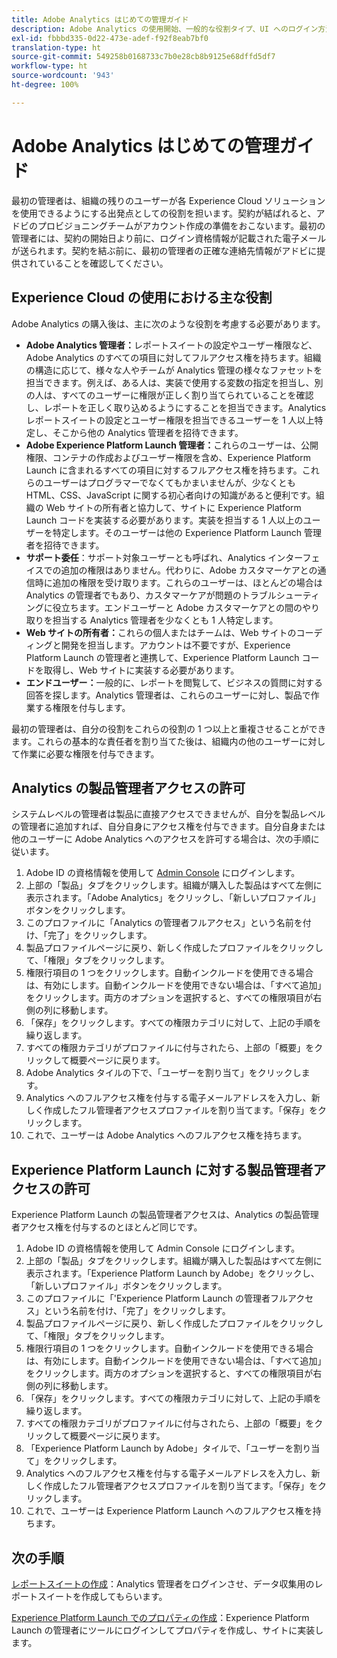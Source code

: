 ```yaml
---
title: Adobe Analytics はじめての管理ガイド
description: Adobe Analytics の使用開始、一般的な役割タイプ、UI へのログイン方法を説明します。
exl-id: fbbbd335-0d22-473e-adef-f92f8eab7bf0
translation-type: ht
source-git-commit: 549258b0168733c7b0e28cb8b9125e68dffd5df7
workflow-type: ht
source-wordcount: '943'
ht-degree: 100%

---
```


# Adobe Analytics はじめての管理ガイド

最初の管理者は、組織の残りのユーザーが各 Experience Cloud ソリューションを使用できるようにする出発点としての役割を担います。契約が結ばれると、アドビのプロビジョニングチームがアカウント作成の準備をおこないます。最初の管理者には、契約の開始日より前に、ログイン資格情報が記載された電子メールが送られます。契約を結ぶ前に、最初の管理者の正確な連絡先情報がアドビに提供されていることを確認してください。

## Experience Cloud の使用における主な役割

Adobe Analytics の購入後は、主に次のような役割を考慮する必要があります。

* **Adobe Analytics 管理者：**&#x200B;レポートスイートの設定やユーザー権限など、Adobe Analytics のすべての項目に対してフルアクセス権を持ちます。組織の構造に応じて、様々な人やチームが Analytics 管理の様々なファセットを担当できます。例えば、ある人は、実装で使用する変数の指定を担当し、別の人は、すべてのユーザーに権限が正しく割り当てられていることを確認し、レポートを正しく取り込めるようにすることを担当できます。Analytics レポートスイートの設定とユーザー権限を担当できるユーザーを 1 人以上特定し、そこから他の Analytics 管理者を招待できます。
* **Adobe Experience Platform Launch 管理者：**&#x200B;これらのユーザーは、公開権限、コンテナの作成およびユーザー権限を含め、Experience Platform Launch に含まれるすべての項目に対するフルアクセス権を持ちます。これらのユーザーはプログラマーでなくてもかまいませんが、少なくとも HTML、CSS、JavaScript に関する初心者向けの知識があると便利です。組織の Web サイトの所有者と協力して、サイトに Experience Platform Launch コードを実装する必要があります。実装を担当する 1 人以上のユーザーを特定します。そのユーザーは他の Experience Platform Launch 管理者を招待できます。
* **サポート委任**：サポート対象ユーザーとも呼ばれ、Analytics インターフェイスでの追加の権限はありません。代わりに、Adobe カスタマーケアとの通信時に追加の権限を受け取ります。これらのユーザーは、ほとんどの場合は Analytics の管理者でもあり、カスタマーケアが問題のトラブルシューティングに役立ちます。エンドユーザーと Adobe カスタマーケアとの間のやり取りを担当する Analytics 管理者を少なくとも 1 人特定します。
* **Web サイトの所有者：**&#x200B;これらの個人またはチームは、Web サイトのコーディングと開発を担当します。アカウントは不要ですが、Experience Platform Launch の管理者と連携して、Experience Platform Launch コードを取得し、Web サイトに実装する必要があります。
* **エンドユーザー：**&#x200B;一般的に、レポートを閲覧して、ビジネスの質問に対する回答を探します。Analytics 管理者は、これらのユーザーに対し、製品で作業する権限を付与します。

最初の管理者は、自分の役割をこれらの役割の 1 つ以上と重複させることができます。これらの基本的な責任者を割り当てた後は、組織内の他のユーザーに対して作業に必要な権限を付与できます。

## Analytics の製品管理者アクセスの許可

システムレベルの管理者は製品に直接アクセスできませんが、自分を製品レベルの管理者に追加すれば、自分自身にアクセス権を付与できます。自分自身または他のユーザーに Adobe Analytics へのアクセスを許可する場合は、次の手順に従います。

1. Adobe ID の資格情報を使用して [Admin Console](https://adminconsole.adobe.com/) にログインします。
1. 上部の「製品」タブをクリックします。組織が購入した製品はすべて左側に表示されます。「Adobe Analytics」をクリックし、「新しいプロファイル」ボタンをクリックします。
1. このプロファイルに「Analytics の管理者フルアクセス」という名前を付け、「完了」をクリックします。
1. 製品プロファイルページに戻り、新しく作成したプロファイルをクリックして、「権限」タブをクリックします。
1. 権限行項目の 1 つをクリックします。自動インクルードを使用できる場合は、有効にします。自動インクルードを使用できない場合は、「すべて追加」をクリックします。両方のオプションを選択すると、すべての権限項目が右側の列に移動します。
1. 「保存」をクリックします。すべての権限カテゴリに対して、上記の手順を繰り返します。
1. すべての権限カテゴリがプロファイルに付与されたら、上部の「概要」をクリックして概要ページに戻ります。
1. Adobe Analytics タイルの下で、「ユーザーを割り当て」をクリックします。
1. Analytics へのフルアクセス権を付与する電子メールアドレスを入力し、新しく作成したフル管理者アクセスプロファイルを割り当てます。「保存」をクリックします。
1. これで、ユーザーは Adobe Analytics へのフルアクセス権を持ちます。

## Experience Platform Launch に対する製品管理者アクセスの許可

Experience Platform Launch の製品管理者アクセスは、Analytics の製品管理者アクセス権を付与するのとほとんど同じです。

1. Adobe ID の資格情報を使用して Admin Console にログインします。
1. 上部の「製品」タブをクリックします。組織が購入した製品はすべて左側に表示されます。「Experience Platform Launch by Adobe」をクリックし、「新しいプロファイル」ボタンをクリックします。
1. このプロファイルに「&#39;Experience Platform Launch の管理者フルアクセス」という名前を付け、「完了」をクリックします。
1. 製品プロファイルページに戻り、新しく作成したプロファイルをクリックして、「権限」タブをクリックします。
1. 権限行項目の 1 つをクリックします。自動インクルードを使用できる場合は、有効にします。自動インクルードを使用できない場合は、「すべて追加」をクリックします。両方のオプションを選択すると、すべての権限項目が右側の列に移動します。
1. 「保存」をクリックします。すべての権限カテゴリに対して、上記の手順を繰り返します。
1. すべての権限カテゴリがプロファイルに付与されたら、上部の「概要」をクリックして概要ページに戻ります。
1. 「Experience Platform Launch by Adobe」タイルで、「ユーザーを割り当て」をクリックします。
1. Analytics へのフルアクセス権を付与する電子メールアドレスを入力し、新しく作成したフル管理者アクセスプロファイルを割り当てます。「保存」をクリックします。
1. これで、ユーザーは Experience Platform Launch へのフルアクセス権を持ちます。

## 次の手順

[レポートスイートの作成](/help/admin/c-manage-report-suites/c-new-report-suite/t-create-a-report-suite.md)：Analytics 管理者をログインさせ、データ収集用のレポートスイートを作成してもらいます。

[Experience Platform Launch でのプロパティの作成](/help/implement/launch/create-analytics-property.md)：Experience Platform Launch の管理者にツールにログインしてプロパティを作成し、サイトに実装します。

